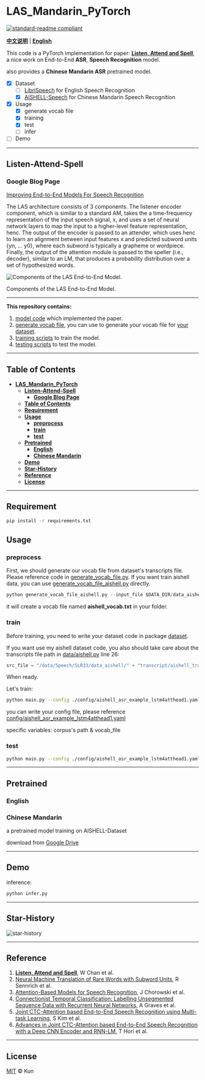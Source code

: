 # **LAS_Mandarin_PyTorch**

[![standard-readme compliant](https://img.shields.io/badge/readme%20style-standard-brightgreen.svg?style=flat-square)](https://github.com/jackaduma/LAS_Mandarin_PyTorch)

[**中文说明**](./README.zh-CN.md) | [**English**](./README.md)

This code is a PyTorch implementation for paper: [**Listen, Attend and Spell**](https://arxiv.org/abs/1508.01211]), a nice work on End-to-End **ASR**, **Speech Recognition** model.

also provides a **Chinese Mandarin ASR** pretrained model.

- [x] Dataset
  - [ ] [LibriSpeech]() for English Speech Recognition
  - [x] [AISHELL-Speech](https://openslr.org/33/) for Chinese Mandarin Speech Recognition
- [x] Usage
  - [x] generate vocab file
  - [x] training
  - [x] test
  - [ ] infer 
- [ ] Demo

------

## **Listen-Attend-Spell**

### **Google Blog Page** 

[Improving End-to-End Models For Speech Recognition](https://ai.googleblog.com/2017/12/improving-end-to-end-models-for-speech.html)

The LAS architecture consists of 3 components. The listener encoder component, which is similar to a standard AM, takes the a time-frequency representation of the input speech signal, x, and uses a set of neural network layers to map the input to a higher-level feature representation, henc. The output of the encoder is passed to an attender, which uses henc to learn an alignment between input features x and predicted subword units {yn, … y0}, where each subword is typically a grapheme or wordpiece. Finally, the output of the attention module is passed to the speller (i.e., decoder), similar to an LM, that produces a probability distribution over a set of hypothesized words.


![Components of the LAS End-to-End Model.
](https://4.bp.blogspot.com/-D26UVY-JPh4/WjK9bo6LVtI/AAAAAAAACRk/ABz4VpV0uvUywryKqaaIXgFz4w-JukTegCLcBGAs/s640/image1.png "Components of the LAS End-to-End Model.
")

Components of the LAS End-to-End Model.


------

**This repository contains:**

1. [model code](core) which implemented the paper.
2. [generate vocab file](generate_vocab_file.py), you can use to generate your vocab file for [your dataset](dataset).
3. [training scripts](train_asr.py) to train the model.
4. [testing scripts](test_asr.py) to test the model.

------

## **Table of Contents**

- [**LAS_Mandarin_PyTorch**](#las_mandarin_pytorch)
  - [**Listen-Attend-Spell**](#listen-attend-spell)
    - [**Google Blog Page**](#google-blog-page)
  - [**Table of Contents**](#table-of-contents)
  - [**Requirement**](#requirement)
  - [**Usage**](#usage)
    - [**preprocess**](#preprocess)
    - [**train**](#train)
    - [**test**](#test)
  - [**Pretrained**](#pretrained)
    - [**English**](#english)
    - [**Chinese Mandarin**](#chinese-mandarin)
  - [**Demo**](#demo)
  - [**Star-History**](#star-history)
  - [**Reference**](#reference)
  - [**License**](#license)


------


## **Requirement** 

```bash
pip install -r requirements.txt
```
## **Usage**

### **preprocess**

First, we should generate our vocab file from dataset's transcripts file. Please reference code in [generate_vocab_file.py](generate_vocab_file.py). If you want train aishell data, you can use [generate_vocab_file_aishell.py](generate_vocab_file_aishell.py) directly.


```python
python generate_vocab_file_aishell.py --input_file $DATA_DIR/data_aishell/transcript_v0.8.txt --output_file ./aishell_vocab.txt --mode character --vocab_size 5000
```

it will create a vocab file named **aishell_vocab.txt** in your folder.


### **train** 

Before training, you need to write your dataset code in package [dataset](dataset).

If you want use my aishell dataset code, you also should take care about the transcripts file path in [data/aishell.py](dataset/aishell.py) line 26:

```python
src_file = "/data/Speech/SLR33/data_aishell/" + "transcript/aishell_transcript_v0.8.txt"
```

When ready. 

Let's train:

```bash
python main.py --config ./config/aishell_asr_example_lstm4atthead1.yaml
```

you can write your config file, please reference [config/aishell_asr_example_lstm4atthead1.yaml](config/aishell_asr_example_lstm4atthead1.yaml)

specific variables: corpus's path & vocab_file

### **test**

```bash
python main.py --config ./config/aishell_asr_example_lstm4atthead1.yaml --test
```

------

## **Pretrained**

### **English**

### **Chinese Mandarin**

a pretrained model training on AISHELL-Dataset

download from [Google Drive](https://drive.google.com/file/d/1Lcu6aFdoChvKEHuBs5_efNSk5edVkeyR/view?usp=sharing)

------

## **Demo**

inference:


```bash
python infer.py
```

------

## **Star-History**

![star-history](https://api.star-history.com/svg?repos=jackaduma/LAS_Mandarin_PyTorch&type=Date "star-history")

------

## **Reference**

1. [**Listen, Attend and Spell**](https://arxiv.org/abs/1508.01211v2), W Chan et al.
2. [Neural Machine Translation of Rare Words with Subword Units](http://www.aclweb.org/anthology/P16-1162), R Sennrich et al.
3. [Attention-Based Models for Speech Recognition](https://arxiv.org/abs/1506.07503), J Chorowski et al.
4. [Connectionist Temporal Classification: Labelling Unsegmented Sequence Data with Recurrent Neural Networks](https://www.cs.toronto.edu/~graves/icml_2006.pdf), A Graves et al.
5. [Joint CTC-Attention based End-to-End Speech Recognition using Multi-task Learning](https://arxiv.org/abs/1609.06773), S Kim et al.
6. [Advances in Joint CTC-Attention based End-to-End Speech Recognition with a Deep CNN Encoder and RNN-LM](https://arxiv.org/abs/1706.02737), T Hori et al.

------

## **License**

[MIT](LICENSE) © Kun